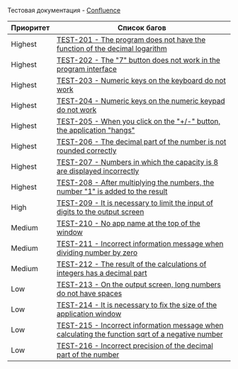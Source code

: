 Тестовая документация - [Confluence](https://testbase.atlassian.net/wiki/spaces/TEST/pages/199983111/2)

Приоритет       | Список багов
----------------|----------------------
Highest         | [TEST-201 - The program does not have the function of the decimal logarithm](https://testbase.atlassian.net/browse/TEST-201)
Highest         | [TEST-202 - The "7" button does not work in the program interface](https://testbase.atlassian.net/browse/TEST-202)
Highest         | [TEST-203 - Numeric keys on the keyboard do not work](https://testbase.atlassian.net/browse/TEST-203)
Highest         | [TEST-204 - Numeric keys on the numeric keypad do not work](https://testbase.atlassian.net/browse/TEST-204)
Highest         | [TEST-205 - When you click on the "+/-" button, the application "hangs"](https://testbase.atlassian.net/browse/TEST-205)
Highest         | [TEST-206 - The decimal part of the number is not rounded correctly](https://testbase.atlassian.net/browse/TEST-206)
Highest         | [TEST-207 - Numbers in which the capacity is 8 are displayed incorrectly](https://testbase.atlassian.net/browse/TEST-207)
Highest         | [TEST-208 - After multiplying the numbers, the number "1" is added to the result](https://testbase.atlassian.net/browse/TEST-208)
High            | [TEST-209 - It is necessary to limit the input of digits to the output screen](https://testbase.atlassian.net/browse/TEST-209)
Medium          | [TEST-210 - No app name at the top of the window](https://testbase.atlassian.net/browse/TEST-210)
Medium          | [TEST-211 - Incorrect information message when dividing number by zero](https://testbase.atlassian.net/browse/TEST-211)
Medium          | [TEST-212 - The result of the calculations of integers has a decimal part](https://testbase.atlassian.net/browse/TEST-212)
Low             | [TEST-213 - On the output screen, long numbers do not have spaces](https://testbase.atlassian.net/browse/TEST-213)
Low             | [TEST-214 - It is necessary to fix the size of the application window](https://testbase.atlassian.net/browse/TEST-214)
Low             | [TEST-215 - Incorrect information message when calculating the function sqrt of a negative number](https://testbase.atlassian.net/browse/TEST-215)
Low             | [TEST-216 - Incorrect precision of the decimal part of the number](https://testbase.atlassian.net/browse/TEST-216)
